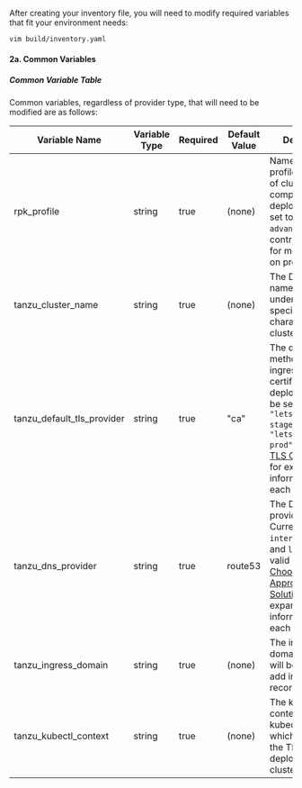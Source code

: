 After creating your inventory file, you will need to modify required variables that fit your environment needs:

```bash
vim build/inventory.yaml
```

#### 2a. Common Variables

##### Common Variable Table
Common variables, regardless of provider type, that will need to be modified are as follows:

| Variable Name         | Variable Type | Required | Default Value | Description                                                                              |
| --------------------- | ------------- | -------- | ------------- | ---------------------------------------------------------------------------------------- |
| rpk_profile           | string        | true     | (none)        | Name of the RPK profile (collection of cluster components) to deploy . Can be set to `platform` or `advanced`. See the contribution guide for more details on profiles [here](../CONTRIBUTING.md#profiles). |
| tanzu_cluster_name    | string        | true     | (none)        | The DNS friendly name (e.g. no underscores or special characters) of the cluster         |
| tanzu_default_tls_provider | string | true | "ca" | The default method for ingress TLS certificate deployment.  Can be set to `"ca"`, `"letsencrypt-stage"`, or `"letsencrypt-prod"`  See [Ingress TLS Certificates](../tls/tls.md) for expanded information on each setting. |
| tanzu_dns_provider    | string        | true     | route53       | The DNS provider/backend. Currently `route53`, `internal`, `xip.io`, and `local` are valid options.  See [Choosing the Appropriate DNS Solution](../DNS.md) for expanded information on each setting. |
| tanzu_ingress_domain  | string        | true     | (none)        | The ingress domain, which will be used to add ingress DNS records to                     |
| tanzu_kubectl_context | string        | true     | (none)        | The kubectl context (from kubeconfig) which represents the TKG target deployment cluster |
